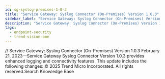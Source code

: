 ```yaml
---
id: sg-syslog-premises-1-0-3
title: "Service Gateway: Syslog Connector (On-Premises) Version 1.0.3"
sidebar_label: "Service Gateway: Syslog Connector (On-Premises) Version 1.0.3"
description: "Service Gateway: Syslog Connector (On-Premises) Version 1.0.3"
tags:
  - endpoint-security
  - trend-vision-one
---
```


/*<![CDATA[*/ $('#title').html($('meta[name=map-description]').attr('content')); /*]]>*/ Service Gateway: Syslog Connector (On-Premises) Version 1.0.3 February 21, 2023—Service Gateway Syslog Connector Version 1.0.3 provides enhanced logging and connectivity features. This update includes the following changes: © 2025 Trend Micro Incorporated. All rights reserved.Search Knowledge Base
